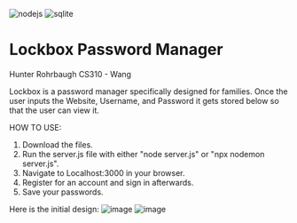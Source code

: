 ![nodejs](https://img.shields.io/badge/Node%20js-339933?style=for-the-badge&logo=nodedotjs&logoColor=white)
![sqlite](https://img.shields.io/badge/Sqlite-003B57?style=for-the-badge&logo=sqlite&logoColor=white)

# Lockbox Password Manager
Hunter Rohrbaugh
CS310 - Wang

Lockbox is a password manager specifically designed for families.
Once the user inputs the Website, Username, and Password it gets stored below so that the user can view it.

HOW TO USE:
1. Download the files.
2. Run the server.js file with either "node server.js" or "npx nodemon server.js".
3. Navigate to Localhost:3000 in your browser.
4. Register for an account and sign in afterwards.
5. Save your passwords.

Here is the initial design:
![image](https://github.com/user-attachments/assets/d60919f8-31b5-454c-8156-2f0cd2f4dc71)
![image](https://github.com/user-attachments/assets/497136e2-a668-46b0-9d8c-ca1e893a1d97)

